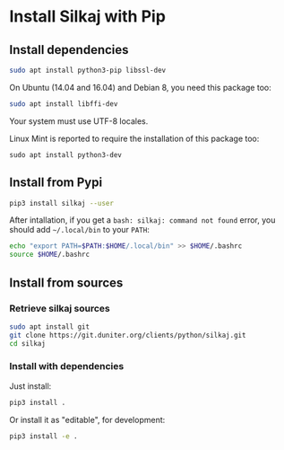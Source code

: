 # Install Silkaj with Pip

## Install dependencies

```bash
sudo apt install python3-pip libssl-dev
```

On Ubuntu (14.04 and 16.04) and Debian 8, you need this package too:
```bash
sudo apt install libffi-dev
```

Your system must use UTF-8 locales.

Linux Mint is reported to require the installation of this package too:
```
sudo apt install python3-dev
```

## Install from Pypi

```bash
pip3 install silkaj --user
```

After intallation, if you get a `bash: silkaj: command not found` error, you should add `~/.local/bin` to your `PATH`:
```bash
echo "export PATH=$PATH:$HOME/.local/bin" >> $HOME/.bashrc
source $HOME/.bashrc
```

## Install from sources

### Retrieve silkaj sources
```bash
sudo apt install git
git clone https://git.duniter.org/clients/python/silkaj.git
cd silkaj
```

### Install with dependencies

Just install:
```bash
pip3 install .
```

Or install it as "editable", for development:
```bash
pip3 install -e .
```

